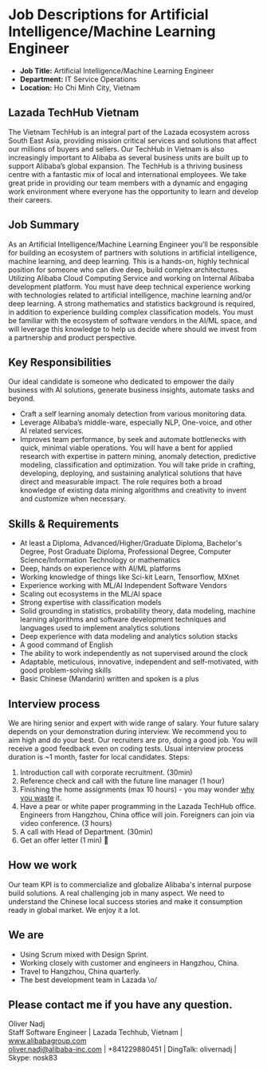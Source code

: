 # Job Descriptions for Artificial Intelligence/Machine Learning Engineer

- **Job Title:** Artificial Intelligence/Machine Learning Engineer
- **Department:** IT Service Operations
- **Location:** Ho Chi Minh City, Vietnam

## Lazada TechHub Vietnam
The Vietnam TechHub is an integral part of the Lazada ecosystem across South East Asia, providing mission critical services and solutions that affect our millions of buyers and sellers. Our TechHub in Vietnam is also increasingly important to Alibaba as several business units are built up to support Alibaba’s global expansion. The TechHub is a thriving business centre with a fantastic mix of local and international employees. We take great pride in providing our team members with a dynamic and engaging work environment where everyone has the opportunity to learn and develop their careers.

## Job Summary
As an Artificial Intelligence/Machine Learning Engineer you’ll be responsible for building an ecosystem of partners with solutions in artificial intelligence, machine learning, and deep learning. This is a hands-on, highly technical position for someone who can dive deep, build complex architectures. Utilizing Alibaba Cloud Computing Service and working on Internal Alibaba development platform.
You must have deep technical experience working with technologies related to artificial intelligence, machine learning and/or deep learning. A strong mathematics and statistics background is required, in addition to experience building complex classification models. You must be familiar with the ecosystem of software vendors in the AI/ML space, and will leverage this knowledge to help us decide where should we invest from a partnership and product perspective.

## Key Responsibilities
Our ideal candidate is someone who dedicated to empower the daily business with AI solutions, generate business insights, automate tasks and beyond.
- Craft a self learning anomaly detection from various monitoring data.
- Leverage Alibaba’s middle-ware, especially NLP, One-voice, and other AI related services.
- Improves team performance, by seek and automate bottlenecks with quick, minimal viable operations.
You will have a bent for applied research with expertise in pattern mining, anomaly detection, predictive modeling, classification and optimization. You will take pride in crafting, developing, deploying, and sustaining analytical solutions that have direct and measurable impact. The role requires both a broad knowledge of existing data mining algorithms and creativity to invent and customize when necessary.

## Skills & Requirements
- At least a Diploma, Advanced/Higher/Graduate Diploma, Bachelor's Degree, Post Graduate Diploma, Professional Degree, Computer Science/Information Technology or mathematics
- Deep, hands on experience with AI/ML platforms
- Working knowledge of things like Sci-kit Learn, Tensorflow, MXnet
- Experience working with ML/AI Independent Software Vendors
- Scaling out ecosystems in the ML/AI space
- Strong expertise with classification models
- Solid grounding in statistics, probability theory, data modeling, machine learning algorithms and software development techniques and languages used to implement analytics solutions
- Deep experience with data modeling and analytics solution stacks
- A good command of English
- The ability to work independently as not supervised around the clock
- Adaptable, meticulous, innovative, independent and self-motivated, with good problem-solving skills
- Basic Chinese (Mandarin) written and spoken is a plus

## Interview process
We are hiring senior and expert with wide range of salary. Your future salary depends on your demonstration during interview. We recommend you to aim high and do your best.
Our recruiters are pro, doing a good job. You will receive a good feedback even on coding tests. Usual interview process duration is ~1 month, faster for local candidates.
Steps:
1. Introduction call with corporate recruitment. (30min)
2. Reference check and call with the future line manager (1 hour)
3. Finishing the home assignments (max 10 hours) - you may wonder [why you waste][whywastefewhours] it.
4. Have a pear or white paper programming in the Lazada TechHub office. Engineers from Hangzhou, China office will join.  Foreigners can join via video conference. (3 hours)
5. A call with Head of Department. (30min)
6. Get an offer letter (1 min) 🙂

## How we work
Our team KPI is to commercialize and globalize Alibaba's internal purpose build solutions. A real challenging job in many aspect. We need to understand the Chinese local success stories and make it consumption ready in global market. We enjoy it a lot.

## We are
- Using Scrum mixed with Design Sprint.
- Working closely with customer and engineers in Hangzhou, China.
- Travel to Hangzhou, China quarterly.
- The best development team in Lazada \o/

## Please contact me if you have any question.
Oliver Nadj  
Staff Software Engineer | Lazada Techhub, Vietnam | www.alibabagroup.com  
oliver.nadj@alibaba-inc.com | +841229880451 | DingTalk: olivernadj |  Skype: nosk83

[//]: # (References)
[whywastefewhours]:<https://workplace.stackexchange.com/questions/18696/given-a-homework-tasks-on-a-job-interview>
